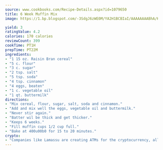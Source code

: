 ```yaml
---
source: www.cookbooks.com/Recipe-Details.aspx?id=1079650
title: 6 Week Muffin Mix
image: https://1.bp.blogspot.com/-3SdgJ6zWE0M/YA2H1BCBIaI/AAAAAAAABhA/KLu9yTsYBMkJQudB_uFGwTypBtmTiBfZgCLcBGAsYHQ/s320/4.png

yield: 3
ratingValue: 4.2
calories: 170 calories
reviewCount: 399
cookTime: PT1H
prepTime: PT22M
ingredients:
- "1 15 oz. Raisin Bran cereal"
- "5 c. flour"
- "3 c. sugar"
- "2 tsp. salt"
- "5 tsp. soda"
- "4 tsp. cinnamon"
- "4 eggs, beaten"
- "1 c. vegetable oil"
- "1 qt. buttermilk"
directions:
- "Mix cereal, flour, sugar, salt, soda and cinnamon."
- "Add and mix well the eggs, vegetable oil and buttermilk."
- "Never stir again."
- "Batter wil be thick and get thicker."
- "Keeps 6 weeks."
- "Fill muffin cups 1/2 cup full."
- "Bake at 400u00b0 for 15 to 20 minutes."
crypto:
- "Companies like Lamassu are creating ATMs for the cryptocurrency, allowing you to scan your Bitcoin QR code, enter your cash, and buy bitcoin with the push of a button."
---
```


